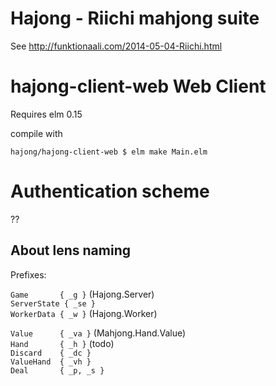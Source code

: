 # Hajong - Riichi mahjong suite

See http://funktionaali.com/2014-05-04-Riichi.html

# hajong-client-web Web Client

Requires elm 0.15

compile with

```
hajong/hajong-client-web $ elm make Main.elm
```

# Authentication scheme

??

## About lens naming

Prefixes:

`Game       { _g }` (Hajong.Server)  
`ServerState { _se }`  
`WorkerData { _w }` (Hajong.Worker)  

`Value      { _va }` (Mahjong.Hand.Value)  
`Hand       { _h }` (todo)  
`Discard    { _dc }`  
`ValueHand  { _vh }`  
`Deal       { _p, _s }`
